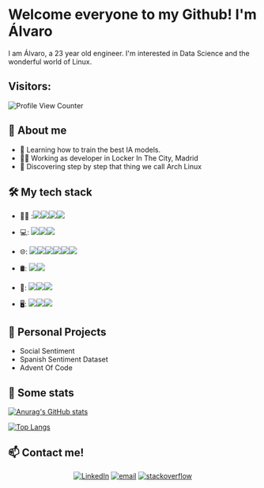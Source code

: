 # Welcome everyone to my Github! I'm Álvaro

I am Álvaro, a 23 year old engineer. I'm interested in Data Science and the wonderful world of Linux.

## Visitors:
![Profile View Counter](https://komarev.com/ghpvc/?username=Alburrito)

## :thought_balloon: About me
- 🤖 Learning how to train the best IA models.
- :technologist: Working as developer in Locker In The City, Madrid
- 🌱 Discovering step by step that thing we call Arch Linux

## 🛠 My tech stack
- :woman_technologist: :<img src="https://img.shields.io/badge/python%20-%2314354C.svg?&style=for-the-badge&logo=python&logoColor=white" /><img src="https://img.shields.io/badge/C-00599C?style=for-the-badge&logo=c&logoColor=white" /><img src="https://img.shields.io/badge/flask%20-%23000.svg?&style=for-the-badge&logo=flask&logoColor=white" /><img src="https://img.shields.io/badge/JavaScript-F7DF1E?style=for-the-badge&logo=javascript&logoColor=black" />

- 💻: <img src="https://img.shields.io/badge/Jupyter-F37626.svg?&style=for-the-badge&logo=Jupyter&logoColor=white"/><img src="https://img.shields.io/badge/Keras-D00000?style=for-the-badge&logo=Keras&logoColor=white" /><img src="https://img.shields.io/badge/scikit_learn-F7931E?style=for-the-badge&logo=scikit-learn&logoColor=white" />

- 🌐: <img src="https://img.shields.io/badge/node.js%20-%2343853D.svg?&style=for-the-badge&logo=node.js&logoColor=white" /><img src="https://img.shields.io/badge/Express.js-000000?style=for-the-badge&logo=express&logoColor=white" /><img src="https://img.shields.io/badge/typescript%20-%23007ACC.svg?&style=for-the-badge&logo=typescript&logoColor=white" /><img src="https://img.shields.io/badge/HTML5-E34F26?style=for-the-badge&logo=html5&logoColor=white"/><img src="https://img.shields.io/badge/CSS-239120?&style=for-the-badge&logo=css3&logoColor=white"/><img src="https://img.shields.io/badge/Bootstrap-563D7C?style=for-the-badge&logo=bootstrap&logoColor=white"/>

- 🛢: <img src="https://img.shields.io/badge/MongoDB-%234ea94b.svg?&style=for-the-badge&logo=mongodb&logoColor=white" /><img src="https://img.shields.io/badge/mysql-%2300f.svg?&style=for-the-badge&logo=mysql&logoColor=white" />

- 🔧: <img src="https://img.shields.io/badge/Git-%23F05032.svg?&style=for-the-badge&logo=Git&logoColor=white" /><img src="https://img.shields.io/badge/Amazon%20AWS-%23232F3E.svg?&style=for-the-badge&logo=Amazon%20AWS&logoColor=white"><img src="https://img.shields.io/badge/RASPBERRY%20PI-C51A4A.svg?&style=for-the-badge&logo=raspberry%20pi&logoColor=white"/>

- 🖥️: <img src="https://img.shields.io/badge/Linux-FCC624?style=for-the-badge&logo=linux&logoColor=black"/><img src="https://img.shields.io/badge/Debian-A81D33?style=for-the-badge&logo=debian&logoColor=white"/><img src="https://img.shields.io/badge/Arch_Linux-1793D1?style=for-the-badge&logo=arch-linux&logoColor=white"/>

## 📑 Personal Projects
- Social Sentiment
- Spanish Sentiment Dataset
- Advent Of Code

## 🚀 Some stats

[![Anurag's GitHub stats](https://github-readme-stats.vercel.app/api?username=alburrito&show_icons=true&count_private=true&theme=react)](https://github.com/anuraghazra/github-readme-stats)

[![Top Langs](https://github-readme-stats.vercel.app/api/top-langs/?username=alburrito&theme=react&layout=compact)](https://github.com/anuraghazra/github-readme-stats)

## 📫 Contact me!
<p align="center">
<a href="https://www.linkedin.com/in/%C3%A1lvaro-mart%C3%ADn-l%C3%B3pez-84764a18b/"><img alt="LinkedIn" src="https://img.shields.io/badge/linkedin-%230077B5.svg?&style=for-the-badge&logo=linkedin&logoColor=white"></a>
<a href="mailto:almarlop98@gmail.com"><img alt="email" src="https://img.shields.io/badge/gmail-%23D14836.svg?&style=for-the-badge&logo=gmail&logoColor=white"></a>
<a href="https://stackoverflow.com/users/16983049/ajburri"><img alt="stackoverflow" src="https://img.shields.io/badge/Stack_Overflow-FE7A16?style=for-the-badge&logo=stack-overflow&logoColor=white"></a>
</p>

